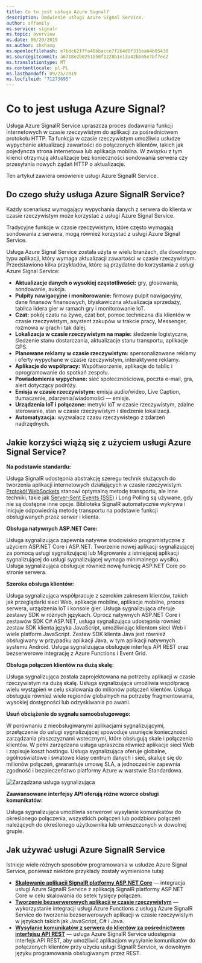 ```yaml
---
title: Co to jest usługa Azure Signal?
description: Omówienie usługi Azure Signal Service.
author: sffamily
ms.service: signalr
ms.topic: overview
ms.date: 06/20/2019
ms.author: zhshang
ms.openlocfilehash: e7bdc62f7fa46bbacce7f264d8f331ea64b05430
ms.sourcegitcommit: a6718e2b0251b50f1228b1e13a42bb65e7bf7ee2
ms.translationtype: MT
ms.contentlocale: pl-PL
ms.lasthandoff: 09/25/2019
ms.locfileid: "71273695"
---
```

# <a name="what-is-azure-signalr-service"></a>Co to jest usługa Azure Signal?

Usługa Azure SignalR Service upraszcza proces dodawania funkcji internetowych w czasie rzeczywistym do aplikacji za pośrednictwem protokołu HTTP. Ta funkcja w czasie rzeczywistym umożliwia usłudze wypychanie aktualizacji zawartości do połączonych klientów, takich jak pojedyncza strona internetowa lub aplikacja mobilna. W związku z tym klienci otrzymują aktualizacje bez konieczności sondowania serwera czy przesyłania nowych żądań HTTP o aktualizacje.


Ten artykuł zawiera omówienie usługi Azure SignalR Service.

## <a name="what-is-azure-signalr-service-used-for"></a>Do czego służy usługa Azure SignalR Service?

Każdy scenariusz wymagający wypychania danych z serwera do klienta w czasie rzeczywistym może korzystać z usługi Azure Signal Service.

Tradycyjne funkcje w czasie rzeczywistym, które często wymagają sondowania z serwera, mogą również korzystać z usługi Azure Signal Service.

Usługa Azure Signal Service została użyta w wielu branżach, dla dowolnego typu aplikacji, który wymaga aktualizacji zawartości w czasie rzeczywistym. Przedstawiono kilka przykładów, które są przydatne do korzystania z usługi Azure Signal Service:

* **Aktualizacje danych o wysokiej częstotliwości:** gry, głosowania, sondowanie, aukcja.
* **Pulpity nawigacyjne i monitorowanie:** firmowy pulpit nawigacyjny, dane finansów finansowych, błyskawiczna aktualizacja sprzedaży, tablica lidera gier w ramach gry i monitorowanie IoT.
* **Czat:** pokój czatu na żywo, czat bot, pomoc techniczna dla klientów w czasie rzeczywistym, asystent zakupów w trakcie pracy, Messenger, rozmowa w grach i tak dalej.
* **Lokalizacja w czasie rzeczywistym na mapie:** śledzenie logistyczne, śledzenie stanu dostarczania, aktualizacje stanu transportu, aplikacje GPS.
* **Planowane reklamy w czasie rzeczywistym:** spersonalizowane reklamy i oferty wypychane w czasie rzeczywistym, interaktywne reklamy.
* **Aplikacje do współpracy:** Współtworzenie, aplikacje do tablic i oprogramowanie do spotkań zespołu.
* **Powiadomienia wypychane:** sieć społecznościowa, poczta e-mail, gra, alert dotyczący podróży.
* **Emisja w czasie rzeczywistym:** emisja audio/wideo, Live Caption, tłumaczenie, zdarzenia/wiadomości — emisje.
* **Urządzenia IoT i połączone:** metryki IoT w czasie rzeczywistym, zdalne sterowanie, stan w czasie rzeczywistym i śledzenie lokalizacji.
* **Automatyzacja:** wyzwalacz czasu rzeczywistego z zdarzeń nadrzędnych.

## <a name="what-are-the-benefits-using-azure-signalr-service"></a>Jakie korzyści wiążą się z użyciem usługi Azure Signal Service?

**Na podstawie standardu:**

Usługa SignalR udostępnia abstrakcję szeregu technik służących do tworzenia aplikacji internetowych działających w czasie rzeczywistym. [Protokół WebSockets](https://wikipedia.org/wiki/WebSocket) stanowi optymalną metodę transportu, ale inne techniki, takie jak [Server-Sent Events (SSE)](https://wikipedia.org/wiki/Server-sent_events) i Long Polling są używane, gdy nie są dostępne inne opcje. Biblioteka SignalR automatycznie wykrywa i inicjuje odpowiednią metodę transportu na podstawie funkcji obsługiwanych przez serwer i klienta.

**Obsługa natywnych ASP.NET Core:**

Usługa sygnalizująca zapewnia natywne środowisko programistyczne z użyciem ASP.NET Core i ASP.NET. Tworzenie nowej aplikacji sygnalizującej za pomocą usługi sygnalizującej lub Migrowanie z istniejącej aplikacji sygnalizującej do usługi sygnalizującej wymaga minimalnego wysiłku.
Usługa sygnalizująca obsługuje również nową funkcję ASP.NET Core po stronie serwera.

**Szeroka obsługa klientów:**

Usługa sygnalizująca współpracuje z szerokim zakresem klientów, takich jak przeglądarki sieci Web, aplikacje mobilne, aplikacje mobilne, proces serwera, urządzenia IoT i konsole gier. Usługa sygnalizująca oferuje zestawy SDK w różnych językach. Oprócz natywnych ASP.NET Core i zestawów SDK C# ASP.NET, usługa sygnalizująca udostępnia również zestaw SDK klienta języka JavaScript, umożliwiając klientom sieci Web i wiele platform JavaScript. Zestaw SDK klienta Java jest również obsługiwany w przypadku aplikacji Java, w tym aplikacji natywnych systemu Android. Usługa sygnalizująca obsługuje interfejs API REST oraz bezserwerowe integrację z Azure Functions i Event Grid.

**Obsługa połączeń klientów na dużą skalę:**

Usługa sygnalizująca została zaprojektowana na potrzeby aplikacji w czasie rzeczywistym na dużą skalę. Usługa sygnalizująca umożliwia współpracę wielu wystąpień w celu skalowania do milionów połączeń klientów. Usługa obsługuje również wiele regionów globalnych na potrzeby fragmentowania, wysokiej dostępności lub odzyskiwania po awarii.

**Usuń obciążenie do sygnału samoobsługowego:**

W porównaniu z nieobsługiwanymi aplikacjami sygnalizującymi, przełączenie do usługi sygnalizującej spowoduje usunięcie konieczności zarządzania płaszczyznami wstecznymi, które obsługują skale i połączenia klientów. W pełni zarządzana usługa upraszcza również aplikacje sieci Web i zapisuje koszt hostingu. Usługa sygnalizująca oferuje globalne, ogólnoświatowe i światowe klasy centrum danych i sieć, skaluje się do milionów połączeń, gwarantuje umowę SLA, a jednocześnie zapewnia zgodność i bezpieczeństwo platformy Azure w warstwie Standardowa.

![Zarządzana usługa sygnalizująca](./media/signalr-overview/managed-signalr-service.png)

**Zaawansowane interfejsy API oferują różne wzorce obsługi komunikatów:**

Usługa sygnalizująca umożliwia serwerowi wysyłanie komunikatów do określonego połączenia, wszystkich połączeń lub podzbioru połączeń należących do określonego użytkownika lub umieszczonych w dowolnej grupie.

## <a name="how-to-use-azure-signalr-service"></a>Jak używać usługi Azure SignalR Service

Istnieje wiele różnych sposobów programowania w usłudze Azure Signal Service, ponieważ niektóre przykłady zostały wymienione tutaj:

- **[Skalowanie aplikacji SignalR platformy ASP.NET Core](signalr-concept-scale-aspnet-core.md)** — integracja usługi Azure SignalR Service z aplikacją SignalR platformy ASP.NET Core w celu skalowania do setek tysięcy połączeń.
- **[Tworzenie bezserwerowych aplikacji w czasie rzeczywistym](signalr-concept-azure-functions.md)** — wykorzystanie integracji usługi Azure Functions z usługą Azure SignalR Service do tworzenia bezserwerowych aplikacji w czasie rzeczywistym w językach takich jak JavaScript, C# i Java.
- **[Wysyłanie komunikatów z serwera do klientów za pośrednictwem interfejsu API REST](https://github.com/Azure/azure-signalr/blob/dev/docs/rest-api.md)** — usługa Azure SignalR Service udostępnia interfejs API REST, aby umożliwić aplikacjom wysyłanie komunikatów do połączonych klientów przy użyciu usługi SignalR Service, w dowolnym języku programowania obsługiwanym przez REST.
